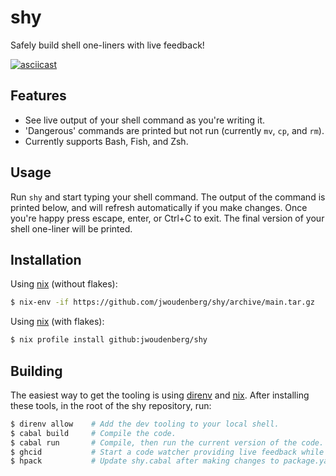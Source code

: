 # shy

Safely build shell one-liners with live feedback!

[![asciicast](https://asciinema.org/a/450836.svg)](https://asciinema.org/a/450836)

## Features

- See live output of your shell command as you're writing it.
- 'Dangerous' commands are printed but not run (currently `mv`, `cp`, and `rm`).
- Currently supports Bash, Fish, and Zsh.

## Usage

Run `shy` and start typing your shell command. The output of the command is printed below, and will refresh automatically if you make changes. Once you're happy press escape, enter, or Ctrl+C to exit. The final version of your shell one-liner will be printed.

## Installation

Using [nix][] (without flakes):

```sh
$ nix-env -if https://github.com/jwoudenberg/shy/archive/main.tar.gz
```

Using [nix][] (with flakes):

```sh
$ nix profile install github:jwoudenberg/shy
```

## Building

The easiest way to get the tooling is using [direnv][] and [nix][].
After installing these tools, in the root of the shy repository, run:

```sh
$ direnv allow    # Add the dev tooling to your local shell.
$ cabal build     # Compile the code.
$ cabal run       # Compile, then run the current version of the code.
$ ghcid           # Start a code watcher providing live feedback while you work.
$ hpack           # Update shy.cabal after making changes to package.yaml.
```

[direnv]: https://direnv.net/
[nix]: https://nixos.org/download.html
